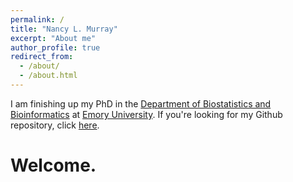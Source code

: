 ```yaml
---
permalink: /
title: "Nancy L. Murray"
excerpt: "About me"
author_profile: true
redirect_from: 
  - /about/
  - /about.html
---
```


I am finishing up my PhD in the [Department of Biostatistics and Bioinformatics](https://www.sph.emory.edu/departments/bios/index.html) at [Emory University](http://www.emory.edu/home/index.html).
If you're looking for my Github repository, click [here](https://github.com/nancymurray).

Welcome.
======

